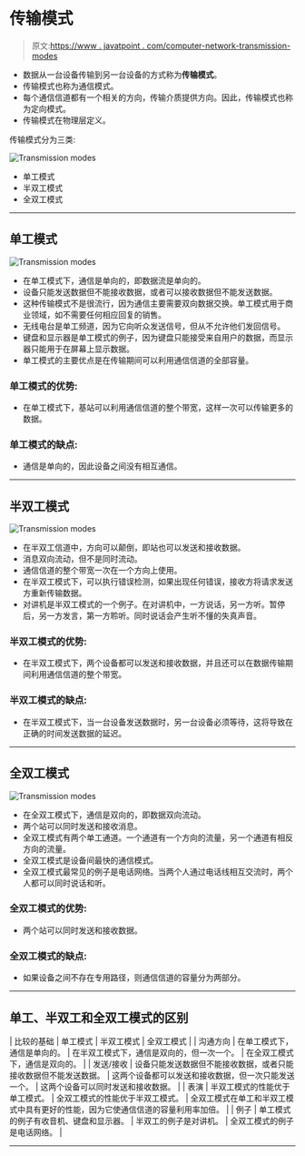 # 传输模式

> 原文:[https://www . javatpoint . com/computer-network-transmission-modes](https://www.javatpoint.com/computer-network-transmission-modes)

*   数据从一台设备传输到另一台设备的方式称为**传输模式**。
*   传输模式也称为通信模式。
*   每个通信信道都有一个相关的方向，传输介质提供方向。因此，传输模式也称为定向模式。
*   传输模式在物理层定义。

传输模式分为三类:

![Transmission modes](../Images/42649a27f88da5a71ece8ff3839893e6.png)

*   单工模式
*   半双工模式
*   全双工模式

* * *

## 单工模式

![Transmission modes](../Images/460205cc44129532d0e32cb7adaf028f.png)

*   在单工模式下，通信是单向的，即数据流是单向的。
*   设备只能发送数据但不能接收数据，或者可以接收数据但不能发送数据。
*   这种传输模式不是很流行，因为通信主要需要双向数据交换。单工模式用于商业领域，如不需要任何相应回复的销售。
*   无线电台是单工频道，因为它向听众发送信号，但从不允许他们发回信号。
*   键盘和显示器是单工模式的例子，因为键盘只能接受来自用户的数据，而显示器只能用于在屏幕上显示数据。
*   单工模式的主要优点是在传输期间可以利用通信信道的全部容量。

### 单工模式的优势:

*   在单工模式下，基站可以利用通信信道的整个带宽，这样一次可以传输更多的数据。

### 单工模式的缺点:

*   通信是单向的，因此设备之间没有相互通信。

* * *

## 半双工模式

![Transmission modes](../Images/8b2f95ad607567d4b2800255c45c5f84.png)

*   在半双工信道中，方向可以颠倒，即站也可以发送和接收数据。
*   消息双向流动，但不是同时流动。
*   通信信道的整个带宽一次在一个方向上使用。
*   在半双工模式下，可以执行错误检测，如果出现任何错误，接收方将请求发送方重新传输数据。
*   对讲机是半双工模式的一个例子。在对讲机中，一方说话，另一方听。暂停后，另一方发言，第一方聆听。同时说话会产生听不懂的失真声音。

### 半双工模式的优势:

*   在半双工模式下，两个设备都可以发送和接收数据，并且还可以在数据传输期间利用通信信道的整个带宽。

### 半双工模式的缺点:

*   在半双工模式下，当一台设备发送数据时，另一台设备必须等待，这将导致在正确的时间发送数据的延迟。

* * *

## 全双工模式

![Transmission modes](../Images/fc59d51549a557bb3554b153fcc795cd.png)

*   在全双工模式下，通信是双向的，即数据双向流动。
*   两个站可以同时发送和接收消息。
*   全双工模式有两个单工通道。一个通道有一个方向的流量，另一个通道有相反方向的流量。
*   全双工模式是设备间最快的通信模式。
*   全双工模式最常见的例子是电话网络。当两个人通过电话线相互交流时，两个人都可以同时说话和听。

### 全双工模式的优势:

*   两个站可以同时发送和接收数据。

### 全双工模式的缺点:

*   如果设备之间不存在专用路径，则通信信道的容量分为两部分。

* * *

## 单工、半双工和全双工模式的区别

| 比较的基础 | 单工模式 | 半双工模式 | 全双工模式 |
| 沟通方向 | 在单工模式下，通信是单向的。 | 在半双工模式下，通信是双向的，但一次一个。 | 在全双工模式下，通信是双向的。 |
| 发送/接收 | 设备只能发送数据但不能接收数据，或者只能接收数据但不能发送数据。 | 这两个设备都可以发送和接收数据，但一次只能发送一个。 | 这两个设备可以同时发送和接收数据。 |
| 表演 | 半双工模式的性能优于单工模式。 | 全双工模式的性能优于半双工模式。 | 全双工模式在单工和半双工模式中具有更好的性能，因为它使通信信道的容量利用率加倍。 |
| 例子 | 单工模式的例子有收音机、键盘和显示器。 | 半双工的例子是对讲机。 | 全双工模式的例子是电话网络。 |

* * *